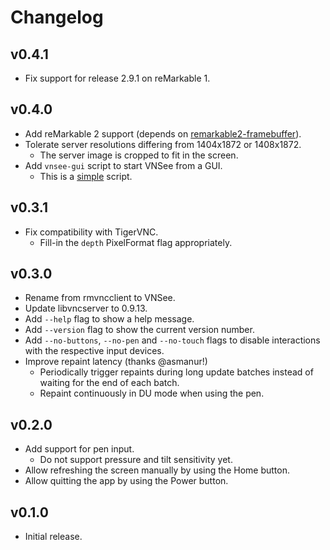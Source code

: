 # Changelog

## v0.4.1

- Fix support for release 2.9.1 on reMarkable 1.

## v0.4.0

- Add reMarkable 2 support (depends on [remarkable2-framebuffer](https://github.com/ddvk/remarkable2-framebuffer)).
- Tolerate server resolutions differing from 1404x1872 or 1408x1872.
    - The server image is cropped to fit in the screen.
- Add `vnsee-gui` script to start VNSee from a GUI.
    - This is a [simple](https://rmkit.dev/apps/sas) script.

## v0.3.1

- Fix compatibility with TigerVNC.
    - Fill-in the `depth` PixelFormat flag appropriately.

## v0.3.0

- Rename from rmvncclient to VNSee.
- Update libvncserver to 0.9.13.
- Add `--help` flag to show a help message.
- Add `--version` flag to show the current version number.
- Add `--no-buttons`, `--no-pen` and `--no-touch` flags to disable interactions with the respective input devices.
- Improve repaint latency (thanks @asmanur!)
    - Periodically trigger repaints during long update batches instead of waiting for the end of each batch.
    - Repaint continuously in DU mode when using the pen.

## v0.2.0

- Add support for pen input.
    - Do not support pressure and tilt sensitivity yet.
- Allow refreshing the screen manually by using the Home button.
- Allow quitting the app by using the Power button.

## v0.1.0

- Initial release.
